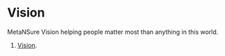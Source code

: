 # Vision
MetaNSure Vision helping people matter most than anything in this world.


1. [Vision](https://metasure.github.io/youtube-embed/demo.html).
